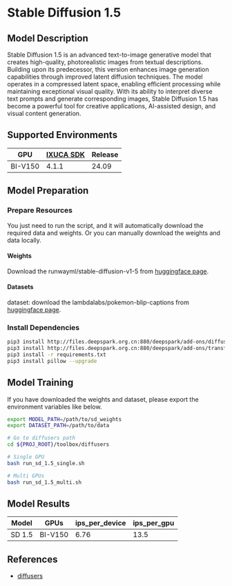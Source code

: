 # Stable Diffusion 1.5

## Model Description

Stable Diffusion 1.5 is an advanced text-to-image generative model that creates high-quality, photorealistic images from
textual descriptions. Building upon its predecessor, this version enhances image generation capabilities through
improved latent diffusion techniques. The model operates in a compressed latent space, enabling efficient processing
while maintaining exceptional visual quality. With its ability to interpret diverse text prompts and generate
corresponding images, Stable Diffusion 1.5 has become a powerful tool for creative applications, AI-assisted design, and
visual content generation.

## Supported Environments

| GPU    | [IXUCA SDK](https://gitee.com/deep-spark/deepspark#%E5%A4%A9%E6%95%B0%E6%99%BA%E7%AE%97%E8%BD%AF%E4%BB%B6%E6%A0%88-ixuca) | Release |
|--------|-----------|---------|
| BI-V150 | 4.1.1     |  24.09  |

## Model Preparation

### Prepare Resources

You just need to run the script, and it will automatically download the required data and weights. Or you can manually
download the weights and data locally.

#### Weights

Download the runwayml/stable-diffusion-v1-5 from [huggingface
page](https://huggingface.co/runwayml/stable-diffusion-v1-5).

#### Datasets

dataset: download the lambdalabs/pokemon-blip-captions  from [huggingface
page](https://huggingface.co/datasets/lambdalabs/pokemon-blip-captions).

### Install Dependencies

```bash
pip3 install http://files.deepspark.org.cn:880/deepspark/add-ons/diffusers-0.29.0-py3-none-any.whl
pip3 install http://files.deepspark.org.cn:880/deepspark/add-ons/transformers-4.38.1-py3-none-any.whl
pip3 install -r requirements.txt
pip3 install pillow --upgrade
```

## Model Training

If you have downloaded the weights and dataset, please export the environment variables like below.

```bash
export MODEL_PATH=/path/to/sd_weights
export DATASET_PATH=/path/to/data
```

```bash
# Go to diffusers path
cd ${PROJ_ROOT}/toolbox/diffusers

# Single GPU
bash run_sd_1.5_single.sh

# Multi GPUs
bash run_sd_1.5_multi.sh
```

## Model Results

| Model  | GPUs    | ips_per_device | ips_per_gpu |
| ------ | ------- | -------------- | ----------- |
| SD 1.5 | BI-V150 | 6.76           | 13.5        |

## References

- [diffusers](https://github.com/huggingface/diffusers)
